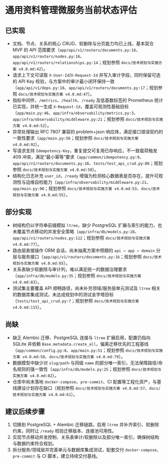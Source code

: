 # 通用资料管理微服务当前状态评估

## 已实现
- 文档、节点、关系的核心 CRUD、软删除与分页能力均已上线，基本契合 MVP 的 API 范围要求（`app/api/v1/routers/documents.py:16`、`app/api/v1/routers/nodes.py:16`、`app/api/v1/routers/relationships.py:14`；规划参照 `docs/技术规划与实施方案 v4.0.md:42`）。
- 请求上下文可读取 `X-User-Id`/`X-Request-Id` 并写入审计字段，同时保留可选的 API Key 校验，与方案中的审计最小闭环保持一致（`app/api/v1/deps.py:18`、`app/api/v1/routers/documents.py:17`；规划参照 `docs/技术规划与实施方案 v4.0.md:47`）。
- 指标中间件、`/metrics`、`/health`、`/ready` 及低基数标签的 Prometheus 统计已实现，并统一生成 `X-Request-Id`，覆盖可观测性基础目标（`app/main.py:46`、`app/infra/observability/metrics.py:3`、`app/infra/observability/middleware.py:21`；规划参照 `docs/技术规划与实施方案 v4.0.md:52`）。
- 异常处理输出 RFC 7807 兼容的 problem+json 响应体，满足接口错误契约的一致性要求（`app/main.py:56`；规划参照 `docs/技术规划与实施方案 v4.0.md:92`）。
- 写请求支持 `Idempotency-Key`，重复提交可复用已存响应，不一致载荷触发 409 冲突，满足“最小幂等”要求（`app/common/idempotency.py:9`、`app/api/v1/routers/documents.py:16`、`tests/test_api_crud.py:86`；规划参照 `docs/技术规划与实施方案 v4.0.md:50`）。
- 结构化日志补充 `user_id`，`/ready` 增强为检测核心数据表是否存在，提升可观测性与运维自检能力（`app/infra/observability/middleware.py:21`、`app/main.py:90`；规划参照 `docs/技术规划与实施方案 v4.0.md:53`、`docs/技术规划与实施方案 v4.0.md:55`）。

## 部分实现
- 树结构仍以字符串前缀模拟 `ltree`，缺少 PostgreSQL 扩展与索引的能力，也未覆盖节点移动的并发安全策略（`app/infra/db/models.py:28`、`app/api/v1/routers/nodes.py:112`；规划参照 `docs/技术规划与实施方案 v4.0.md:77`）。
- 路由层直接操作 ORM 会话，尚未抽离方案中预期的 `api → app → domain` 分层与服务接口（`app/api/v1/routers/documents.py:16`；规划参照 `docs/技术规划与实施方案 v4.0.md:65`）。
- 关系表缺少软删除与审计列，难以满足统一的数据治理要求（`app/infra/db/models.py:35`；规划参照 `docs/技术规划与实施方案 v4.0.md:83`）。
- 测试集主要覆盖 API 顺畅路径，尚未补充领域/服务层单元测试及 `ltree` 相关的数据库集成测试，未达成规划中的测试金字塔目标（`tests/test_api_crud.py:7`；规划参照 `docs/技术规划与实施方案 v4.0.md:115`）。

## 尚缺
- 缺乏 Alembic 迁移、PostgreSQL 连接与 `ltree` 扩展启用，配置仍指向 SQLite 并依赖 `Base.metadata.create_all`，偏离迁移优先的工程基线（`app/common/config.py:6`、`app/main.py:51`；规划参照 `docs/技术规划与实施方案 v4.0.md:58`、`docs/技术规划与实施方案 v4.0.md:79`）。
- 数据模型中缺少对 `slug/path` 与同级 `name` 的部分唯一索引，无法保障路径/命名规则的强一致性（`app/infra/db/models.py:25`；规划参照 `docs/技术规划与实施方案 v4.0.md:82`）。
- 仓库中尚未落地 `docker-compose`、`pre-commit`、CI 配置等工程化资产，与基线建设计划存在缺口（规划参照 `docs/技术规划与实施方案 v4.0.md:57`、`docs/技术规划与实施方案 v4.0.md:61`）。

## 建议后续步骤
1. 切换到 PostgreSQL + Alembic 迁移链路，启用 `ltree` 并补齐索引、软删除约束，同时让 `/ready` 校验迁移版本、连接池可用性。
2. 实现节点移动并发控制、关系表审计/软删除以及部分唯一索引，确保树结构与数据约束符合规划。
3. 拆分服务/领域层并完善单元与数据库集成测试，配套交付 `docker-compose`、`pre-commit` 与 CI 脚本，建立持续交付基线。
